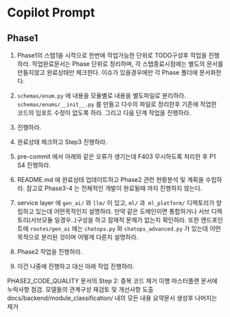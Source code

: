 # Copilot Prompt

## Phase1

1. Phase1의 스탭1을 시작으로 한번에 작업가능한 단위로 TODO구성후 작업을
   진행하라. 작업완료문서는 Phase 단위로 정리하며, 각 스탭종료시점에는 별도의
   문서를 만들지않고 완료상태만 체크한다. 이슈가 있을경우에만 각 Phase 폴더에
   문서화한다.

2. `schemas/enum.py` 에 내용을 모듈별로 내용을 별도파일로 분리하라.
   `schemas/enums/__init__.py` 를 만들고 다수의 파일로 정리한후 기존에 작업한
   코드의 임포트 수정이 없도록 하라. 그리고 다음 단계 작업을 진행하라.

3. 진행하라.

4. 완료상태 체크하고 Step3 진행하라.

5. pre-commit 에서 아래와 같은 오류가 생기는데 F403 무시하도록 처리한 후 P1 S4
   진행하라.

6. README.md 에 완료상태 업데이트하고 Phase2 관련 현황분석 및 계획을 수립하라.
   참고로 Phase3-4 는 전체적인 개발이 완료될때 까지 진행하지 않는다.

7. service layer 에 `gen_ai/` 와 `llm/` 이 있고, `ml/` 과` ml_platform/`
   디렉토리가 양립하고 있는데 어떤목적인지 설명하라. 만약 같은 도메인이면
   통합하거나 서브 디렉토리(서브모듈 일경우..)구성을 하고 잠재적 문제가 없는지
   확인하라. 또한 엔드포인트에 `routes/gen_ai` 에는 `chatops.py` 와
   `chatops_advanced.py` 가 있는데 어떤 목적으로 분리된 것이며 어떻게 다른지
   설명하라.

8. Phase2 작업을 진행하라.

9. 이건 나중에 진행하고 대신 아래 작업 진행하라.

PHASE2_CODE_QUALITY 문서의 Step 2: 중복 코드 제거 이행 마스터플랜 문서에
누락사항 점검. 모델들의 관계구성 재검토 및 개선사항 도출
docs/backend/module_classification/ 내의 모든 내용 요약문서 생성후 나머지는 제거
